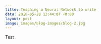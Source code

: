 ```yaml
---
title: Teaching a Neural Network to write
date: 2018-05-28 13:44:07 +0:00
layout: post
image: images/blog-images/blog-2.jpg
---
```


Test

<script src="./dist/jimp.min.js"></script>
<script src="https://cdnjs.cloudflare.com/ajax/libs/synaptic/1.1.4/synaptic.min.js" integrity="sha256-t3MKDO0e1ULGddDg4QswIm9r1ZfOzguJLRk2TFuRsIg=" crossorigin="anonymous"></script>
<script src="./dist/neural-net-image-writer.min.js"></script>



